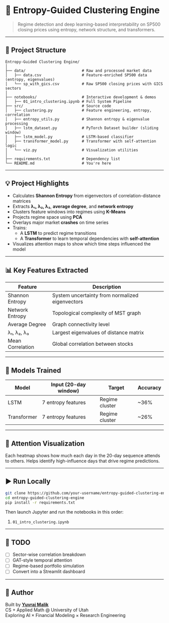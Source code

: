 # 🧠 Entropy-Guided Clustering Engine

> Regime detection and deep learning-based interpretability on SP500 closing prices using entropy, network structure, and transformers.

---

## 📂 Project Structure

```
Entropy-Guided Clustering Engine/
│
├── data/                         # Raw and processed market data
│   ├── data.csv                  # Feature-enriched SP500 data (entropy, eigenvalues)
│   └── sp_with_gics.csv          # Raw SP500 closing prices with GICS sectors
│
├── notebooks/                    # Interactive development & demos
│   ├── 01_intro_clustering.ipynb # Full System Pipeline
├── src/                          # Source code
│   ├── clustering.py             # Feature engineering, entropy, correlation
│   ├── entropy_utils.py          # Shannon entropy & eigenvalue processing
│   ├── lstm_dataset.py           # PyTorch Dataset builder (sliding window)
│   ├── lstm_model.py             # LSTM-based classifier
│   ├── transformer_model.py      # Transformer with self-attention logic
│   └── viz.py                    # Visualization utilities
│
├── requirements.txt              # Dependency list
└── README.md                     # You're here
```

---

## 💡 Project Highlights

- Calculates **Shannon Entropy** from eigenvectors of correlation-distance matrices
- Extracts **λ₁, λ₂, λ₃**, **average degree**, and **network entropy**
- Clusters feature windows into regimes using **K-Means**
- Projects regime space using **PCA**
- Overlays major market **crashes** on time series
- Trains:
  - A **LSTM** to predict regime transitions
  - A **Transformer** to learn temporal dependencies with **self-attention**
- Visualizes attention maps to show which time steps influenced the model

---

## 📊 Key Features Extracted

| Feature             | Description                                      |
|---------------------|--------------------------------------------------|
| Shannon Entropy     | System uncertainty from normalized eigenvectors |
| Network Entropy     | Topological complexity of MST graph             |
| Average Degree      | Graph connectivity level                        |
| λ₁, λ₂, λ₃           | Largest eigenvalues of distance matrix          |
| Mean Correlation    | Global correlation between stocks               |

---

## 🔹 Models Trained

| Model         | Input (20-day window) | Target          | Accuracy |
|---------------|------------------------|------------------|----------|
| LSTM          | 7 entropy features     | Regime cluster   | ~36%     |
| Transformer   | 7 entropy features     | Regime cluster   | ~26%     |

---

## 🔹 Attention Visualization

Each heatmap shows how much each day in the 20-day sequence attends to others. Helps identify high-influence days that drive regime predictions.

---

## ▶️ Run Locally

```bash
git clone https://github.com/your-username/entropy-guided-clustering-engine.git
cd entropy-guided-clustering-engine
pip install -r requirements.txt
```

Then launch Jupyter and run the notebooks in this order:
1. `01_intro_clustering.ipynb`

---

## 🔖 TODO

- [ ] Sector-wise correlation breakdown
- [ ] GAT-style temporal attention
- [ ] Regime-based portfolio simulation
- [ ] Convert into a Streamlit dashboard

---

## 📃 Author

Built by **[Yuvraj Malik](https://github.com/developer-2046)**  
CS + Applied Math @ University of Utah  
Exploring AI × Financial Modeling × Research Engineering
